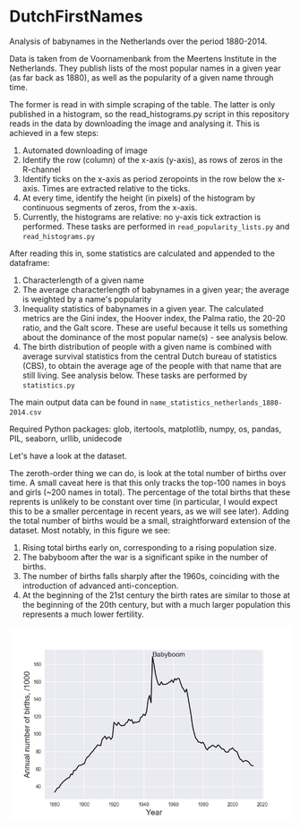 # DutchFirstNames
Analysis of babynames in the Netherlands over the period 1880-2014.

Data is taken from de Voornamenbank from the Meertens Institute in the Netherlands. They publish lists of the  most popular names in a given year (as far back as 1880), as well as the popularity of a given name through time. 

The former is read in with simple scraping of the table. The latter is only published in a histogram, so the read_histograms.py script in this repository reads in the data by downloading the image and analysing it. This is achieved in a few steps:
1. Automated downloading of image
1. Identify the row (column) of the x-axis (y-axis), as rows of zeros in the R-channel
1. Identify ticks on the x-axis as period zeropoints in the row below the x-axis. Times are extracted relative to the ticks.
1. At every time, identify the height (in pixels) of the histogram by continuous segments of zeros, from the x-axis.
1. Currently, the histograms are relative: no y-axis tick extraction is performed. 
These tasks are performed in `read_popularity_lists.py` and `read_histograms.py`

After reading this in, some statistics are calculated and appended to the dataframe: 
1. Characterlength of a given name
1. The average characterlength of babynames in a given year; the average is weighted by a name's popularity
1. Inequality statistics of babynames in a given year. The calculated metrics are the Gini index, the Hoover index, the Palma ratio, the 20-20 ratio, and the Galt score. These are useful because it tells us something about the dominance of the most popular name(s) - see analysis below. 
1. The birth distribution of people with a given name is combined with average survival statistics from the central Dutch bureau of statistics (CBS), to obtain the average age of the people with that name that are still living. See analysis below. 
These tasks are performed by `statistics.py`

The main output data can be found in `name_statistics_netherlands_1880-2014.csv`

Required Python packages:
glob, itertools, matplotlib, numpy, os, pandas, PIL, seaborn, urllib, unidecode

Let's have a look at the dataset. 

The zeroth-order thing we can do, is look at the total number of births over time. A small caveat here is that this only tracks the top-100 names in boys and girls (~200 names in total). The percentage of the total births that these reprents is unlikely to be constant over time (in particular, I would expect this to be a smaller percentage in recent years, as we will see later). Adding the total number of births would be a small, straightforward extension of the dataset. 
Most notably, in this figure we see:
1. Rising total births early on, corresponding to a rising population size. 
1. The babyboom after the war is a significant spike in the number of births. 
1. The number of births falls sharply after the 1960s, coinciding with the introduction of advanced anti-conception.
1. At the beginning of the 21st century the birth rates are similar to those at the beginning of the 20th century, but with a much larger population this represents a much lower fertility. 

![Annual births of top-100 male and female names](https://github.com/Josha91/DutchFirstNames/blob/master/images/annual_births.png)



